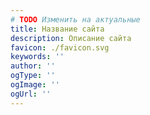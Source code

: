 ```yaml
---
# TODO Изменить на актуальные
title: Название сайта
description: Описание сайта
favicon: ./favicon.svg
keywords: ''
author: ''
ogType: '' 
ogImage: ''
ogUrl: ''
---
```

